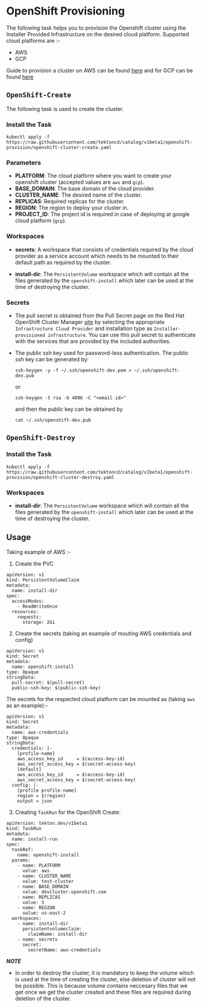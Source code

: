 # OpenShift Provisioning

The following task helps you to provision the Openshift cluster using the Installer Provided Infrastructure on the desired cloud platform. Supported cloud platforms are :- 

* AWS
* GCP

Guide to provision a cluster on AWS can be found [here](https://docs.openshift.com/container-platform/4.3/installing/installing_aws/installing-aws-customizations.html) and for GCP can be found [here](https://docs.openshift.com/container-platform/4.3/installing/installing_gcp/installing-gcp-customizations.html)

## `OpenShift-Create`

The following task is used to create the cluster.

### **Install the Task**

```
kubectl apply -f https://raw.githubusercontent.com/tektoncd/catalog/v1beta1/openshift-provision/openshift-cluster-create.yaml
```

### **Parameters**

* **PLATFORM**: The cloud platform where you want to create your openshift cluster (accepted values are `aws` and `gcp`).
* **BASE_DOMAIN**: The base domain of the cloud provider.
* **CLUSTER_NAME**: The desired name of the cluster.
* **REPLICAS**: Required replicas for the cluster.
* **REGION**: The region to deploy your cluster in.
* **PROJECT_ID**: The project id is required in case of deploying at google cloud platform (`gcp`).

### **Workspaces**

* **secrets**: A workspace that consists of credentials required by the cloud provider as a service account which needs to be mounted to their default path as required by the cluster.

* **install-dir**: The `PersistentVolume` workspace which will contain all the files generated by the `openshift-install` which later can be used at the time of destroying the cluster.

### **Secrets**

* The pull secret is obtained from the Pull Secret page on the Red Hat OpenShift Cluster Manager [site](https://cloud.redhat.com/openshift/install) by selecting the appropriate `Infrastructure Cloud Provider` and installation type as `Installer-provisioned infrastructure`. You can use this pull secret to authenticate with the services that are provided by the included authorities.

* The public ssh key used for password-less authentication. The public ssh key can be generated by:
    ```
    ssh-keygen -y -f ~/.ssh/openshift-dev.pem > ~/.ssh/openshift-dev.pub
    ```
    or
    ```
    ssh-keygen -t rsa -b 4096 -C "<email id>"
    ```
    and then the public key can be obtained by 
    ```
    cat ~/.ssh/openshift-dev.pub
    ```

## `OpenShift-Destroy`

### **Install the Task**

```
kubectl apply -f https://raw.githubusercontent.com/tektoncd/catalog/v1beta1/openshift-provision/openshift-cluster-destroy.yaml
```

### **Workspaces**

* **install-dir**: The `PersistentVolume` workspace which will contain all the files generated by the `openshift-install` which later can be used at the time of destroying the cluster.

## Usage

Taking example of AWS :-

1. Create the PVC
```
apiVersion: v1
kind: PersistentVolumeClaim
metadata:
  name: install-dir
spec:
  accessModes:
    - ReadWriteOnce
  resources:
    requests:
      storage: 2Gi
```

2. Create the secrets (taking an example of mouting AWS credentials and config)

```
apiVersion: v1
kind: Secret
metadata:
  name: openshift-install
type: Opaque
stringData:
  pull-secret: $(pull-secret)
  public-ssh-key: $(public-ssh-key)
```

The secrets for the respected cloud platform can be mounted as (taking `aws` as an example):-

```
apiVersion: v1
kind: Secret
metadata:
  name: aws-credentials
type: Opaque
stringData:
  credentials: |-
    [profile-name]
    aws_access_key_id     = $(access-key-id)
    aws_secret_access_key = $(secret-access-key)
    [default]
    aws_access_key_id     = $(access-key-id)
    aws_secret_access_key = $(secret-access-key)
  config: |-
    [profile profile-name]
    region = $(region)
    output = json
```

3. Creating `TaskRun` for the OpenShift Create:

```
apiVersion: tekton.dev/v1beta1
kind: TaskRun
metadata:
  name: install-run
spec:
  taskRef:
    name: openshift-install
  params:
    - name: PLATFORM
      value: aws
    - name: CLUSTER_NAME
      value: test-cluster
    - name: BASE_DOMAIN
      value: devcluster.openshift.com
    - name: REPLICAS
      value: 3
    - name: REGION
      value: us-east-2
  workspaces:
    - name: install-dir
      persistentvolumeclaim:
        claimName: install-dir
    - name: secrets
      secret:
        secretName: aws-credentials
```

***NOTE***
- In order to destroy the cluster, it is mandatory to keep the volume which is used at the time of creating the cluster, else deletion of cluster will not be possible. This is because volume contains neccesary files that we get once we get the cluster created and these files are required during deletion of the cluster.